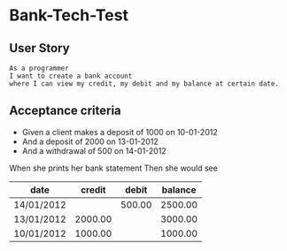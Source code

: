 # Bank-Tech-Test

## User Story

```
As a programmer
I want to create a bank account
where I can view my credit, my debit and my balance at certain date.
```

## Acceptance criteria

* Given a client makes a deposit of 1000 on 10-01-2012
* And a deposit of 2000 on 13-01-2012
* And a withdrawal of 500 on 14-01-2012

When she prints her bank statement Then she would see

|date       | credit | debit   | balance|
|-----------|--------|---------|--------|
|14/01/2012 |        | 500.00  | 2500.00|
|13/01/2012 | 2000.00|         | 3000.00|
|10/01/2012 | 1000.00|         | 1000.00|
